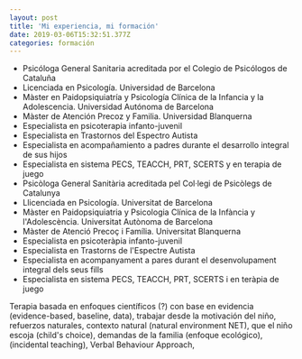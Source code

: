 ```yaml
---
layout: post
title: 'Mi experiencia, mi formación'
date: 2019-03-06T15:32:51.377Z
categories: formación
---
```

* Psicóloga General Sanitaria acreditada por el Colegio de Psicólogos de Cataluña
* Licenciada en Psicología. Universidad de Barcelona
* Màster en Paidopsiquiatría y Psicología Clínica de la Infancia y la Adolescencia. Universidad Autónoma de Barcelona
* Màster de Atención Precoz y Familia. Universidad Blanquerna
* Especialista en psicoterapia infanto-juvenil
* Especialista en Trastornos del Espectro Autista
* Especialista en acompañamiento a padres durante el desarrollo integral de sus hijos
* Especialista en sistema PECS, TEACCH, PRT, SCERTS y en terapia de juego
* Psicòloga General Sanitària acreditada pel Col·legi de Psicòlegs de Catalunya
* Llicenciada en Psicología. Universitat de Barcelona
* Màster en Paidopsiquiatria y Psicologia Clínica de la Infància y l'Adolescència. Universitat Autònoma de Barcelona
* Màster de Atenció Precoç i Família. Universitat Blanquerna
* Especialista en psicoteràpia infanto-juvenil
* Especialista en Trastorns de l'Espectre Autista
* Especialista en acompanyament a pares durant el desenvolupament integral dels seus fills
* Especialista en sistema PECS, TEACCH, PRT, SCERTS i en teràpia de juego

Terapia basada en enfoques científicos (?) con base en evidencia (evidence-based, baseline, data), trabajar desde la motivación del niño, refuerzos naturales, contexto natural (natural environment NET), que el niño escoja (child's choice), demandas de la familia (enfoque ecológico), (incidental teaching), Verbal Behaviour Approach,
